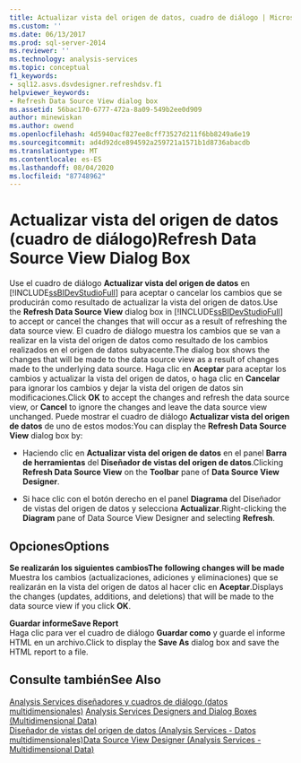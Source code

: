 ```yaml
---
title: Actualizar vista del origen de datos, cuadro de diálogo | Microsoft Docs
ms.custom: ''
ms.date: 06/13/2017
ms.prod: sql-server-2014
ms.reviewer: ''
ms.technology: analysis-services
ms.topic: conceptual
f1_keywords:
- sql12.asvs.dsvdesigner.refreshdsv.f1
helpviewer_keywords:
- Refresh Data Source View dialog box
ms.assetid: 56bac170-6777-472a-8a09-549b2ee0d909
author: minewiskan
ms.author: owend
ms.openlocfilehash: 4d5940acf827ee8cff73527d211f6bb8249a6e19
ms.sourcegitcommit: ad4d92dce894592a259721a1571b1d8736abacdb
ms.translationtype: MT
ms.contentlocale: es-ES
ms.lasthandoff: 08/04/2020
ms.locfileid: "87748962"
---
```

# <a name="refresh-data-source-view-dialog-box"></a><span data-ttu-id="678c6-102">Actualizar vista del origen de datos (cuadro de diálogo)</span><span class="sxs-lookup"><span data-stu-id="678c6-102">Refresh Data Source View Dialog Box</span></span>
  <span data-ttu-id="678c6-103">Use el cuadro de diálogo **Actualizar vista del origen de datos** en [!INCLUDE[ssBIDevStudioFull](../includes/ssbidevstudiofull-md.md)] para aceptar o cancelar los cambios que se producirán como resultado de actualizar la vista del origen de datos.</span><span class="sxs-lookup"><span data-stu-id="678c6-103">Use the **Refresh Data Source View** dialog box in [!INCLUDE[ssBIDevStudioFull](../includes/ssbidevstudiofull-md.md)] to accept or cancel the changes that will occur as a result of refreshing the data source view.</span></span> <span data-ttu-id="678c6-104">El cuadro de diálogo muestra los cambios que se van a realizar en la vista del origen de datos como resultado de los cambios realizados en el origen de datos subyacente.</span><span class="sxs-lookup"><span data-stu-id="678c6-104">The dialog box shows the changes that will be made to the data source view as a result of changes made to the underlying data source.</span></span> <span data-ttu-id="678c6-105">Haga clic en **Aceptar** para aceptar los cambios y actualizar la vista del origen de datos, o haga clic en **Cancelar** para ignorar los cambios y dejar la vista del origen de datos sin modificaciones.</span><span class="sxs-lookup"><span data-stu-id="678c6-105">Click **OK** to accept the changes and refresh the data source view, or **Cancel** to ignore the changes and leave the data source view unchanged.</span></span> <span data-ttu-id="678c6-106">Puede mostrar el cuadro de diálogo **Actualizar vista del origen de datos** de uno de estos modos:</span><span class="sxs-lookup"><span data-stu-id="678c6-106">You can display the **Refresh Data Source View** dialog box by:</span></span>  
  
-   <span data-ttu-id="678c6-107">Haciendo clic en **Actualizar vista del origen de datos** en el panel **Barra de herramientas** del **Diseñador de vistas del origen de datos**.</span><span class="sxs-lookup"><span data-stu-id="678c6-107">Clicking **Refresh Data Source View** on the **Toolbar** pane of **Data Source View Designer**.</span></span>  
  
-   <span data-ttu-id="678c6-108">Si hace clic con el botón derecho en el panel **Diagrama** del Diseñador de vistas del origen de datos y selecciona **Actualizar**.</span><span class="sxs-lookup"><span data-stu-id="678c6-108">Right-clicking the **Diagram** pane of Data Source View Designer and selecting **Refresh**.</span></span>  
  
## <a name="options"></a><span data-ttu-id="678c6-109">Opciones</span><span class="sxs-lookup"><span data-stu-id="678c6-109">Options</span></span>  
 <span data-ttu-id="678c6-110">**Se realizarán los siguientes cambios**</span><span class="sxs-lookup"><span data-stu-id="678c6-110">**The following changes will be made**</span></span>  
 <span data-ttu-id="678c6-111">Muestra los cambios (actualizaciones, adiciones y eliminaciones) que se realizarán en la vista del origen de datos al hacer clic en **Aceptar**.</span><span class="sxs-lookup"><span data-stu-id="678c6-111">Displays the changes (updates, additions, and deletions) that will be made to the data source view if you click **OK**.</span></span>  
  
 <span data-ttu-id="678c6-112">**Guardar informe**</span><span class="sxs-lookup"><span data-stu-id="678c6-112">**Save Report**</span></span>  
 <span data-ttu-id="678c6-113">Haga clic para ver el cuadro de diálogo **Guardar como** y guarde el informe HTML en un archivo.</span><span class="sxs-lookup"><span data-stu-id="678c6-113">Click to display the **Save As** dialog box and save the HTML report to a file.</span></span>  
  
## <a name="see-also"></a><span data-ttu-id="678c6-114">Consulte también</span><span class="sxs-lookup"><span data-stu-id="678c6-114">See Also</span></span>  
 <span data-ttu-id="678c6-115">[Analysis Services diseñadores y cuadros de diálogo &#40;datos multidimensionales&#41;](analysis-services-designers-and-dialog-boxes-multidimensional-data.md) </span><span class="sxs-lookup"><span data-stu-id="678c6-115">[Analysis Services Designers and Dialog Boxes &#40;Multidimensional Data&#41;](analysis-services-designers-and-dialog-boxes-multidimensional-data.md) </span></span>  
 [<span data-ttu-id="678c6-116">Diseñador de vistas del origen de datos &#40;Analysis Services - Datos multidimensionales&#41;</span><span class="sxs-lookup"><span data-stu-id="678c6-116">Data Source View Designer &#40;Analysis Services - Multidimensional Data&#41;</span></span>](data-source-view-designer-analysis-services-multidimensional-data.md)  
  
  
